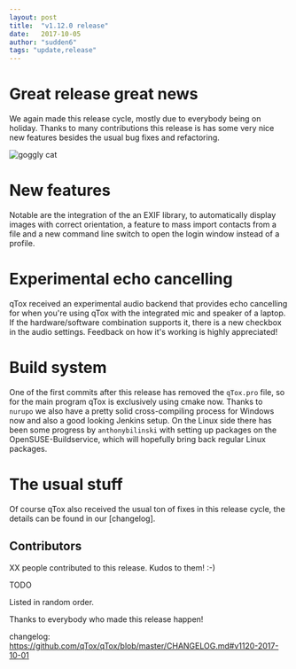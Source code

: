 ```yaml
---
layout: post
title:  "v1.12.0 release"
date:   2017-10-05
author: "sudden6"
tags: "update,release"
---
```


# Great release great news

We again made this release cycle, mostly due to everybody being on holiday.
Thanks to many contributions this release is has some very nice new features
besides the usual bug fixes and refactoring.

![goggly cat](https://i.imgur.com/GgWXB59.jpg)

# New features

Notable are the integration of the an EXIF library, to automatically
display images with correct orientation, a feature to mass import contacts
from a file and a new command line switch to open the login window instead of
a profile.

# Experimental echo cancelling

qTox received an experimental audio backend that provides echo cancelling
for when you're using qTox with the integrated mic and speaker of a laptop.
If the hardware/software combination supports it, there is a new checkbox
in the audio settings. Feedback on how it's working is highly appreciated!

# Build system

One of the first commits after this release has removed the `qTox.pro` file,
so for the main program qTox is exclusively using cmake now. Thanks to
`nurupo` we also have a pretty solid cross-compiling process for Windows now
and also a good looking Jenkins setup. On the Linux side there has been some
progress by `anthonybilinski` with setting up packages on the
OpenSUSE-Buildservice, which will hopefully bring back regular Linux packages.

# The usual stuff

Of course qTox also received the usual ton of fixes in this release cycle, the
details can be found in our [changelog].

## Contributors

XX people contributed to this release. Kudos to them! :-)

TODO

Listed in random order.

Thanks to everybody who made this release happen!

changelog: https://github.com/qTox/qTox/blob/master/CHANGELOG.md#v1120-2017-10-01
